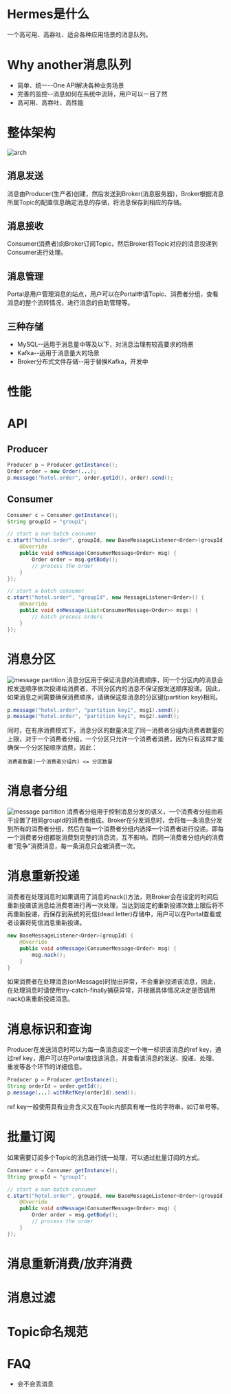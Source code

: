 # Hermes是什么
一个高可用、高吞吐、适合各种应用场景的消息队列。

# Why another消息队列
* 简单、统一--One API解决各种业务场景
* 完善的监控--消息如何在系统中流转，用户可以一目了然
* 高可用、高吞吐、高性能

# 整体架构
![arch](arch.png)
## 消息发送
消息由Producer(生产者)创建，然后发送到Broker(消息服务器)，Broker根据消息所属Topic的配置信息确定消息的存储，将消息保存到相应的存储。

## 消息接收
Consumer(消费者)向Broker订阅Topic，然后Broker将Topic对应的消息投递到Consumer进行处理。

## 消息管理
Portal是用户管理消息的站点，用户可以在Portal申请Topic、消费者分组，查看消息的整个流转情况，进行消息的自助管理等。

## 三种存储
* MySQL--适用于消息量中等及以下，对消息治理有较高要求的场景
* Kafka--适用于消息量大的场景
* Broker分布式文件存储--用于替换Kafka，开发中

# 性能

# API
## Producer
```java    
Producer p = Producer.getInstance();
Order order = new Order(...);
p.message("hotel.order", order.getId(), order).send();
```
## Consumer
```java
Consumer c = Consumer.getInstance();
String groupId = "group1";

// start a non-batch consumer
c.start("hotel.order", groupId, new BaseMessageListener<Order>(groupId) {
	@Override
	public void onMessage(ConsumerMessage<Order> msg) {
		Order order = msg.getBody();
		// process the order
	}
});

// start a batch consumer
c.start("hotel.order", "groupId", new MessageListener<Order>() {
	@Override
	public void onMessage(List<ConsumerMessage<Order>> msgs) {
		// batch process orders
	}
});
```

# 消息分区
![message partition](msg_partition.png)
消息分区用于保证消息的消费顺序，同一个分区内的消息会按发送顺序依次投递给消费者，不同分区内的消息不保证按发送顺序投递。因此，如果消息之间需要确保消费顺序，请确保这些消息的分区键(partition key)相同。

```java
p.message("hotel.order", "partition key1", msg1).send();
p.message("hotel.order", "partition key1", msg2).send();
```

同时，在有序消费模式下，消息分区的数量决定了同一消费者分组内消费者数量的上限，对于一个消费者分组，一个分区只允许一个消费者消费，因为只有这样才能确保一个分区按顺序消费，因此：

```
消费者数量(一个消费者分组内) <= 分区数量
```

# 消息者分组
![message partition](msg_group.png)
消费者分组用于控制消息分发的语义，一个消费者分组由若干设置了相同groupId的消费者组成。Broker在分发消息时，会将每一条消息分发到所有的消费者分组，然后在每一个消费者分组内选择一个消费者进行投递。即每一个消费者分组都能消费到完整的消息流，互不影响。而同一消费者分组内的消费者“竞争”消费消息，每一条消息只会被消费一次。

# 消息重新投递
消费者在处理消息时如果调用了消息的nack()方法，则Broker会在设定的时间后重新投递该消息给消费者进行再一次处理，当达到设定的重新投递次数上限后将不再重新投递，而保存到系统的死信(dead letter)存储中，用户可以在Portal查看或者设置将死信消息重新投递。

```java
new BaseMessageListener<Order>(groupId) {
	@Override
	public void onMessage(ConsumerMessage<Order> msg) {
		msg.nack();
	}
}
```

如果消费者在处理消息(onMessage)时抛出异常，不会重新投递该消息，因此，在处理消息时请使用try-catch-finally捕获异常，并根据具体情况决定是否调用nack()来重新投递消息。

# 消息标识和查询
Producer在发送消息时可以为每一条消息设定一个唯一标识该消息的ref key，通过ref key，用户可以在Portal查找该消息，并查看该消息的发送、投递、处理、重发等各个环节的详细信息。

```java
Producer p = Producer.getInstance();
String orderId = order.getId();
p.message(...).withRefKey(orderId).send();
```

ref key一般使用具有业务含义又在Topic内部具有唯一性的字符串，如订单号等。

# 批量订阅
如果需要订阅多个Topic的消息进行统一处理，可以通过批量订阅的方式。

```java
Consumer c = Consumer.getInstance();
String groupId = "group1";

// start a non-batch consumer
c.start("hotel.order", groupId, new BaseMessageListener<Order>(groupId) {
	@Override
	public void onMessage(ConsumerMessage<Order> msg) {
		Order order = msg.getBody();
		// process the order
	}
});
```

# 消息重新消费/放弃消费

# 消息过滤

# Topic命名规范

# FAQ 
* 会不会丢消息